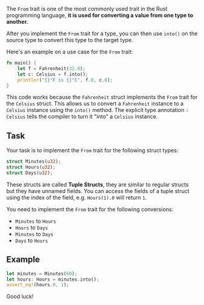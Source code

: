The `From` trait is one of the most commonly used trait in the Rust programming language, **it is used for converting a value from one type to another.**

After you implement the `From` trait for a type, you can then use `into()` on the source type to convert this type to the target type.

Here's an example on a use case for the `From` trait:

```rust
fn main() {
    let f = Fahrenheit(32.0);
    let c: Celsius = f.into();
    println!("{}°F is {}°C", f.0, c.0);
}
```

This code works because the `Fahrenheit` struct implements the `From` trait for the `Celsius` struct. This allows us to convert a `Fahrenheit` instance to a `Celsius` instance using the `into()` method. The explicit type annotation `: Celsius` tells the compiler to turn it "into" a `Celsius` instance.

## Task

Your task is to implement the `From` trait for the following struct types:

```rust
struct Minutes(u32);
struct Hours(u32);
struct Days(u32);
```

These structs are called **Tuple Structs**, they are similar to regular structs but they have unnamed fields. You can access the fields of a tuple struct using the index of the field, e.g. `Hours(1).0` will return `1`.

You need to implement the `From` trait for the following conversions:

- `Minutes` to `Hours`
- `Hours` to `Days`
- `Minutes` to `Days`
- `Days` to `Hours`

## Example

```rust
let minutes = Minutes(60);
let hours: Hours = minutes.into();
assert_eq!(hours.0, 1);
```

Good luck!

